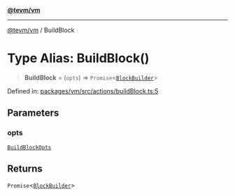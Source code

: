 [**@tevm/vm**](../README.md)

***

[@tevm/vm](../globals.md) / BuildBlock

# Type Alias: BuildBlock()

> **BuildBlock** = (`opts`) => `Promise`\<[`BlockBuilder`](../classes/BlockBuilder.md)\>

Defined in: [packages/vm/src/actions/buildBlock.ts:5](https://github.com/evmts/tevm-monorepo/blob/main/packages/vm/src/actions/buildBlock.ts#L5)

## Parameters

### opts

[`BuildBlockOpts`](../interfaces/BuildBlockOpts.md)

## Returns

`Promise`\<[`BlockBuilder`](../classes/BlockBuilder.md)\>
